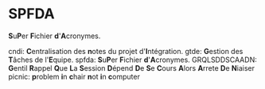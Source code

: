 
SPFDA
=====

**S**u**P**er **F**ichier **d**'**A**cronymes.

cndi: **C**entralisation des **n**otes du projet d'**I**ntégration.
gtde: **G**estion des **T**âches de l'**E**quipe.
spfda: **S**u**P**er **F**ichier **d**'**A**cronymes.
GRQLSDDSCAADN: **G**entil **R**appel **Q**ue **L**a **S**ession **D**épend **D**e **S**e **C**ours **A**lors **A**rrete **D**e **N**iaiser
picnic: **p**roblem **i**n **c**hair **n**ot **i**n **c**omputer
